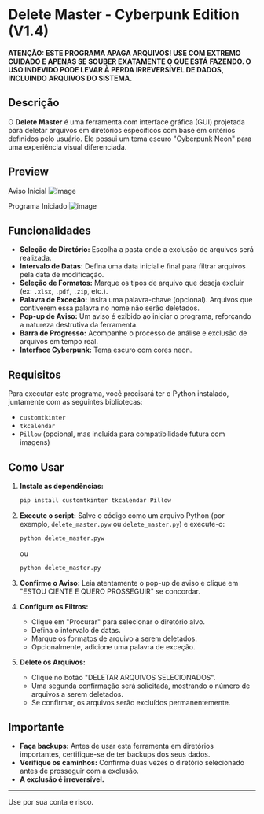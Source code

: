 # Delete Master - Cyberpunk Edition (V1.4)

**ATENÇÃO: ESTE PROGRAMA APAGA ARQUIVOS! USE COM EXTREMO CUIDADO E APENAS SE SOUBER EXATAMENTE O QUE ESTÁ FAZENDO. O USO INDEVIDO PODE LEVAR À PERDA IRREVERSÍVEL DE DADOS, INCLUINDO ARQUIVOS DO SISTEMA.**

## Descrição

O **Delete Master** é uma ferramenta com interface gráfica (GUI) projetada para deletar arquivos em diretórios específicos com base em critérios definidos pelo usuário. Ele possui um tema escuro "Cyberpunk Neon" para uma experiência visual diferenciada.

## Preview
Aviso Inicial
![image](https://github.com/user-attachments/assets/620bea1c-f749-4e17-8b8e-b685f418b32a)

Programa Iniciado
![image](https://github.com/user-attachments/assets/7e691dcd-5fcb-4186-bc73-aff6c308e2c2)

## Funcionalidades

*   **Seleção de Diretório:** Escolha a pasta onde a exclusão de arquivos será realizada.
*   **Intervalo de Datas:** Defina uma data inicial e final para filtrar arquivos pela data de modificação.
*   **Seleção de Formatos:** Marque os tipos de arquivo que deseja excluir (ex: `.xlsx`, `.pdf`, `.zip`, etc.).
*   **Palavra de Exceção:** Insira uma palavra-chave (opcional). Arquivos que contiverem essa palavra no nome não serão deletados.
*   **Pop-up de Aviso:** Um aviso é exibido ao iniciar o programa, reforçando a natureza destrutiva da ferramenta.
*   **Barra de Progresso:** Acompanhe o processo de análise e exclusão de arquivos em tempo real.
*   **Interface Cyberpunk:** Tema escuro com cores neon.

## Requisitos

Para executar este programa, você precisará ter o Python instalado, juntamente com as seguintes bibliotecas:

*   `customtkinter`
*   `tkcalendar`
*   `Pillow` (opcional, mas incluída para compatibilidade futura com imagens)

## Como Usar

1.  **Instale as dependências:**
    ```bash
    pip install customtkinter tkcalendar Pillow
    ```

2.  **Execute o script:**
    Salve o código como um arquivo Python (por exemplo, `delete_master.pyw` ou `delete_master.py`) e execute-o:
    ```bash
    python delete_master.pyw
    ```
    ou
    ```bash
    python delete_master.py
    ```

3.  **Confirme o Aviso:** Leia atentamente o pop-up de aviso e clique em "ESTOU CIENTE E QUERO PROSSEGUIR" se concordar.

4.  **Configure os Filtros:**
    *   Clique em "Procurar" para selecionar o diretório alvo.
    *   Defina o intervalo de datas.
    *   Marque os formatos de arquivo a serem deletados.
    *   Opcionalmente, adicione uma palavra de exceção.

5.  **Delete os Arquivos:**
    *   Clique no botão "DELETAR ARQUIVOS SELECIONADOS".
    *   Uma segunda confirmação será solicitada, mostrando o número de arquivos a serem deletados.
    *   Se confirmar, os arquivos serão excluídos permanentemente.

## Importante

*   **Faça backups:** Antes de usar esta ferramenta em diretórios importantes, certifique-se de ter backups dos seus dados.
*   **Verifique os caminhos:** Confirme duas vezes o diretório selecionado antes de prosseguir com a exclusão.
*   **A exclusão é irreversível.**

---

Use por sua conta e risco.
